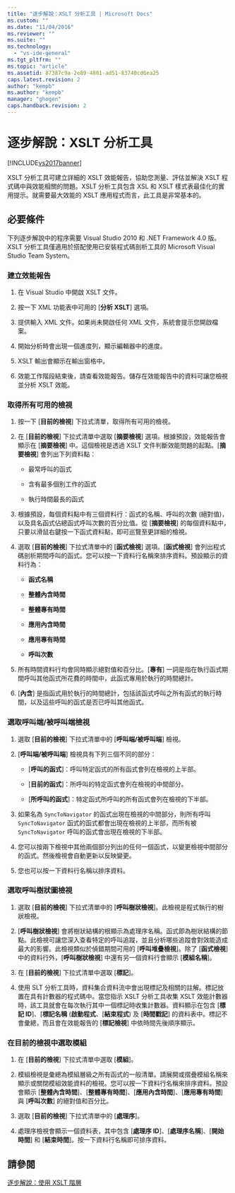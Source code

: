 ```yaml
---
title: "逐步解說：XSLT 分析工具 | Microsoft Docs"
ms.custom: ""
ms.date: "11/04/2016"
ms.reviewer: ""
ms.suite: ""
ms.technology: 
  - "vs-ide-general"
ms.tgt_pltfrm: ""
ms.topic: "article"
ms.assetid: 87387c9a-2e89-4801-ad51-83740cd6ea25
caps.latest.revision: 2
author: "kempb"
ms.author: "kempb"
manager: "ghogen"
caps.handback.revision: 2
---
```

# 逐步解說：XSLT 分析工具
[!INCLUDE[vs2017banner](../code-quality/includes/vs2017banner.md)]

XSLT 分析工具可建立詳細的 XSLT 效能報告，協助您測量、評估並解決 XSLT 程式碼中與效能相關的問題。XSLT 分析工具包含 XSL 和 XSLT 樣式表最佳化的實用提示。就需要最大效能的 XSLT 應用程式而言，此工具是非常基本的。  
  
## 必要條件  
 下列逐步解說中的程序需要 Visual Studio 2010 和 .NET Framework 4.0 版。XSLT 分析工具僅適用於搭配使用已安裝程式碼剖析工具的 Microsoft Visual Studio Team System。  
  
### 建立效能報告  
  
1.  在 Visual Studio 中開啟 XSLT 文件。  
  
2.  按一下 XML 功能表中可用的 \[**分析 XSLT**\] 選項。  
  
3.  提供輸入 XML 文件。如果尚未開啟任何 XML 文件，系統會提示您開啟檔案。  
  
4.  開始分析時會出現一個進度列，顯示編輯器中的進度。  
  
5.  XSLT 輸出會顯示在輸出窗格中。  
  
6.  效能工作階段結束後，請查看效能報告。儲存在效能報告中的資料可讓您檢視並分析 XSLT 效能。  
  
### 取得所有可用的檢視  
  
1.  按一下 \[**目前的檢視**\] 下拉式清單，取得所有可用的檢視。  
  
2.  在 \[**目前的檢視**\] 下拉式清單中選取 \[**摘要檢視**\] 選項。根據預設，效能報告會顯示在 \[**摘要檢視**\] 中。這個檢視是透過 XSLT 文件判斷效能問題的起點。\[**摘要檢視**\] 會列出下列資料點：  
  
    -   最常呼叫的函式  
  
    -   含有最多個別工作的函式  
  
    -   執行時間最長的函式  
  
3.  根據預設，每個資料點中有三個資料行：函式的名稱、呼叫的次數 \(絕對值\)，以及具名函式佔總函式呼叫次數的百分比值。從 \[**摘要檢視**\] 的每個資料點中，只要以滑鼠右鍵按一下函式資料點，即可巡覽至更詳細的檢視。  
  
4.  選取 \[**目前的檢視**\] 下拉式清單中的 \[**函式檢視**\] 選項。\[**函式檢視**\] 會列出程式碼剖析期間呼叫的函式。您可以按一下資料行名稱來排序資料。預設顯示的資料行為：  
  
    -   **函式名稱**  
  
    -   **整體內含時間**  
  
    -   **整體專有時間**  
  
    -   **應用內含時間**  
  
    -   **應用專有時間**  
  
    -   **呼叫次數**  
  
5.  所有時間資料行均會同時顯示絕對值和百分比。\[**專有**\] 一詞是指在執行函式期間呼叫其他函式所花費的時間中，此函式專用於執行的時間總計。  
  
6.  \[**內含**\] 是指函式用於執行的時間總計，包括該函式呼叫之所有函式的執行時間，以及這些呼叫的函式是否已呼叫其他函式。  
  
### 選取呼叫端\/被呼叫端檢視  
  
1.  選取 \[**目前的檢視**\] 下拉式清單中的 \[**呼叫端\/被呼叫端**\] 檢視。  
  
2.  \[**呼叫端\/被呼叫端**\] 檢視具有下列三個不同的部分：  
  
    -   \[**呼叫的函式**\]：呼叫特定函式的所有函式會列在檢視的上半部。  
  
    -   \[**目前的函式**\]：所呼叫的特定函式會列在檢視的中間部分。  
  
    -   \[**所呼叫的函式**\]：特定函式所呼叫的所有函式會列在檢視的下半部。  
  
3.  如果名為 `SyncToNavigator` 的函式出現在檢視的中間部分，則所有呼叫 `SyncToNavigator` 函式的函式都會出現在檢視的上半部，而所有被 `SyncToNavigator` 呼叫的函式會出現在檢視的下半部。  
  
4.  您可以按兩下檢視中其他兩個部分列出的任何一個函式，以變更檢視中間部分的函式。然後檢視會自動更新以反映變更。  
  
5.  您也可以按一下資料行名稱以排序資料。  
  
### 選取呼叫樹狀圖檢視  
  
1.  選取 \[**目前的檢視**\] 下拉式清單中的 \[**呼叫樹狀檢視**\]。此檢視是程式執行的樹狀檢視。  
  
2.  \[**呼叫樹狀檢視**\] 會將樹狀結構的根顯示為處理序名稱。函式即為樹狀結構的節點。此檢視可讓您深入查看特定的呼叫追蹤，並且分析哪些追蹤會對效能造成最大的影響。此檢視類似於偵錯期間可用的 \[**呼叫堆疊檢視**\]。除了 \[**函式檢視**\] 中的資料行外，\[**呼叫樹狀檢視**\] 中還有另一個資料行會顯示 \[**模組名稱**\]。  
  
3.  在 \[**目前的檢視**\] 下拉式清單中選取 \[**標記**\]。  
  
4.  使用 SLT 分析工具時，資料集合資料流中會出現標記及相關的註解。標記放置在具有計數器的程式碼中。當您指示 XSLT 分析工具收集 XSLT 效能計數器時，該工具就會在每次執行其中一個標記時收集計數器。資料顯示在包含 \[**標記 ID**\]、\[**標記名稱** \(**啟動程式**、\[**結束程式**\) 及 \[**時間戳記**\] 的資料表中。標記不會彙總，而且會在效能報告的 \[**標記檢視**\] 中依時間先後順序顯示。  
  
### 在目前的檢視中選取模組  
  
1.  在 \[**目前的檢視**\] 下拉式清單中選取 \[**模組**\]。  
  
2.  模組檢視是彙總為模組層級之所有函式的一般清單。請展開或摺疊模組名稱來顯示或關閉模組效能資料的檢視。您可以按一下資料行名稱來排序資料。預設會顯示 \[**整體內含時間**\]、\[**整體專有時間**\]、\[**應用內含時間**\]、\[**應用專有時間**\] 與 \[**呼叫次數**\] 的絕對值和百分比。  
  
3.  選取 \[**目前的檢視**\] 下拉式清單中的 \[**處理序**\]。  
  
4.  處理序檢視會顯示一個資料表，其中包含 \[**處理序 ID**\]、\[**處理序名稱**\]、\[**開始時間**\] 和 \[**結束時間**\]。按一下資料行名稱即可排序資料。  
  
## 請參閱  
 [逐步解說：使用 XSLT 階層](../xml-tools/walkthrough-using-xslt-hierarchy.md)